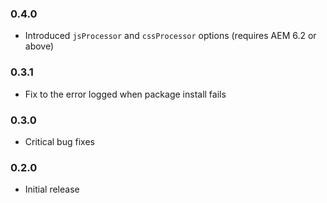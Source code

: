 ### 0.4.0 
* Introduced `jsProcessor` and `cssProcessor` options (requires AEM 6.2 or above)

### 0.3.1
* Fix to the error logged when package install fails

### 0.3.0
* Critical bug fixes

### 0.2.0
* Initial release
